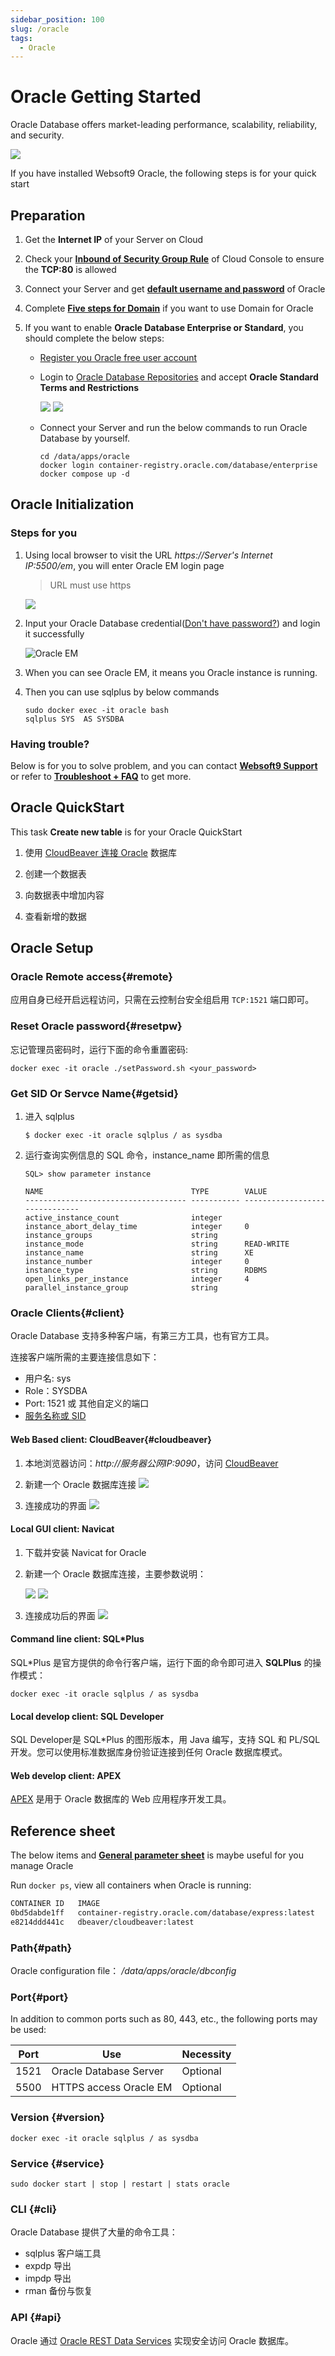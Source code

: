 ```yaml
---
sidebar_position: 100
slug: /oracle
tags:
  - Oracle
---
```


# Oracle Getting Started

Oracle Database offers market-leading performance, scalability, reliability, and security. 

![](http://libs.websoft9.com/Websoft9/DocsPicture/en/oracle/oracle-database-1024x410.jpg)

If you have installed Websoft9 Oracle, the following steps is for your quick start

## Preparation

1. Get the **Internet IP** of your Server on Cloud
2. Check your **[Inbound of Security Group Rule](./administrator/firewall#security)** of Cloud Console to ensure the **TCP:80** is allowed
3. Connect your Server and get **[default username and password](./user/credentials)** of Oracle
4. Complete **[Five steps for Domain](./administrator/domain_step)** if you want to use Domain for Oracle
5. If you want to enable **Oracle Database Enterprise or Standard**, you should complete the below steps:  

   - [Register you Oracle free user account](https://profile.oracle.com/myprofile/account/create-account.jspx)

   - Login to [Oracle Database Repositories](https://container-registry.oracle.com/) and accept **Oracle Standard Terms and Restrictions**

      ![](https://libs.websoft9.com/Websoft9/DocsPicture/en/oracle/oracle-registryagree-websoft9.png)
      ![](https://libs.websoft9.com/Websoft9/DocsPicture/en/oracle/oracle-registryagreess-websoft9.png)

   - Connect your Server and run the below commands to run Oracle Database by yourself.
     ```
     cd /data/apps/oracle
     docker login container-registry.oracle.com/database/enterprise
     docker compose up -d
     ```

## Oracle Initialization

### Steps for you

1. Using local browser to visit the URL *https://Server's Internet IP:5500/em*, you will enter Oracle EM login page

   > URL must use https

   ![](http://libs.websoft9.com/Websoft9/DocsPicture/en/oracle/oracle-emlogin-websoft9.png)

2. Input your Oracle Database credential([Don't have password?](./user/credentials)) and login it successfully

   ![Oracle EM](http://libs.websoft9.com/Websoft9/DocsPicture/en/oracle/oracle-emgui-websoft9.png)

3. When you can see Oracle EM, it means you Oracle instance is running.  

4. Then you can use sqlplus by below commands
   ```
   sudo docker exec -it oracle bash
   sqlplus SYS  AS SYSDBA
   ```

### Having trouble?

Below is for you to solve problem, and you can contact **[Websoft9 Support](./helpdesk)** or refer to **[Troubleshoot + FAQ](./faq#setup)** to get more.  

## Oracle QuickStart

This task **Create new table** is for your Oracle QuickStart

1. 使用 [CloudBeaver 连接 Oracle](#cloudbeaver) 数据库

2. 创建一个数据表

3. 向数据表中增加内容

4. 查看新增的数据

## Oracle Setup

### Oracle Remote access{#remote}

应用自身已经开启远程访问，只需在云控制台安全组启用 `TCP:1521` 端口即可。  

### Reset Oracle password{#resetpw}

忘记管理员密码时，运行下面的命令重置密码:  

```
docker exec -it oracle ./setPassword.sh <your_password>
```

### Get SID Or Servce Name{#getsid}

1. 进入 sqlplus 
    ```
    $ docker exec -it oracle sqlplus / as sysdba 
    ```

2. 运行查询实例信息的 SQL 命令，instance_name 即所需的信息
    ```
    SQL> show parameter instance

    NAME                                 TYPE        VALUE
    ------------------------------------ ----------- ------------------------------
    active_instance_count                integer
    instance_abort_delay_time            integer     0
    instance_groups                      string
    instance_mode                        string      READ-WRITE
    instance_name                        string      XE
    instance_number                      integer     0
    instance_type                        string      RDBMS
    open_links_per_instance              integer     4
    parallel_instance_group              string
    ```


### Oracle Clients{#client}

Oracle Database 支持多种客户端，有第三方工具，也有官方工具。

连接客户端所需的主要连接信息如下：

* 用户名: sys
* Role：SYSDBA
* Port: 1521 或 其他自定义的端口
* [服务名称或 SID](#getsid)

#### Web Based client: CloudBeaver{#cloudbeaver}

1. 本地浏览器访问：*http://服务器公网IP:9090*，访问 [CloudBeaver](./cloudbeaver)

2. 新建一个 Oracle 数据库连接
    ![](https://libs.websoft9.com/Websoft9/DocsPicture/zh/oracle/oracle-cloudbeaver001-websoft9.png)

3. 连接成功的界面
    ![](https://libs.websoft9.com/Websoft9/DocsPicture/zh/oracle/oracle-cloudbeaver002-websoft9.png)

#### Local GUI client: Navicat

1. 下载并安装 Navicat for Oracle

2. 新建一个 Oracle 数据库连接，主要参数说明：  

    ![](https://libs.websoft9.com/Websoft9/DocsPicture/zh/oracle/oracle-navicat001-websoft9.png)
    ![](https://libs.websoft9.com/Websoft9/DocsPicture/zh/oracle/oracle-navicat002-websoft9.png)

3.  连接成功后的界面
    ![](https://libs.websoft9.com/Websoft9/DocsPicture/zh/oracle/oracle-navicat003-websoft9.png)

#### Command line client: SQL*Plus

SQL*Plus 是官方提供的命令行客户端，运行下面的命令即可进入 **SQLPlus** 的操作模式：  

```
docker exec -it oracle sqlplus / as sysdba
```

#### Local develop client: SQL Developer

SQL Developer是 SQL*Plus 的图形版本，用 Java 编写，支持 SQL 和 PL/SQL 开发。您可以使用标准数据库身份验证连接到任何 Oracle 数据库模式。

#### Web develop client: APEX

[APEX](./apex) 是用于 Oracle 数据库的 Web 应用程序开发工具。

## Reference sheet

The below items and **[General parameter sheet](./administrator/parameter)** is maybe useful for you manage Oracle

Run `docker ps`, view all containers when Oracle is running:  

```bash
CONTAINER ID   IMAGE                                                   COMMAND                  CREATED        STATUS                 PORTS                                                                                                                                                      NAMES
0bd5dabde1ff   container-registry.oracle.com/database/express:latest   "/bin/sh -c 'exec $O…"   19 hours ago   Up 3 hours (healthy)   0.0.0.0:1521->1521/tcp, :::1521->15                                                                    21/tcp, 0.0.0.0:5500->5500/tcp, :::5500->5500/tcp   oracle
e8214ddd441c   dbeaver/cloudbeaver:latest                              "./run-server.sh"        2 hours ago    Up 2 hours             0.0.0.0:9093->8978/tcp, :::9093->89                                                                    78/tcp                                              cloudbeaver
```

### Path{#path}

Oracle configuration file： */data/apps/oracle/dbconfig*    

### Port{#port}

In addition to common ports such as 80, 443, etc., the following ports may be used:

| Port | Use                                          | Necessity |
| ------ | --------------------------------------------- | ------ |
| 1521   | Oracle Database Server | Optional   |
| 5500   | HTTPS access Oracle EM  | Optional   |

### Version {#version}

```
docker exec -it oracle sqlplus / as sysdba
```

### Service {#service}

```shell
sudo docker start | stop | restart | stats oracle
```

### CLI {#cli}

Oracle Database 提供了大量的命令工具：

* sqlplus 客户端工具
* expdp 导出
* impdp 导出
* rman 备份与恢复

### API {#api}

Oracle 通过 [Oracle REST Data Services](https://www.oracle.com/database/technologies/appdev/rest.html)  实现安全访问 Oracle 数据库。  